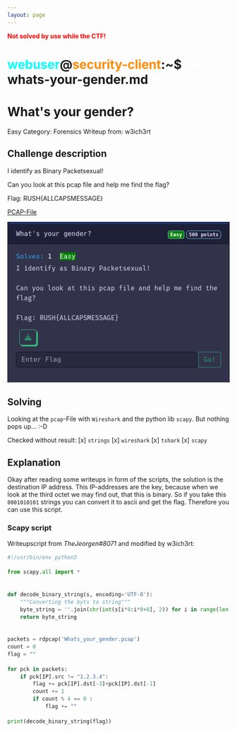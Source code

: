 ```yaml
---
layout: page
---
```


<span style="color:red; font-weight:bold;">Not solved by use while the CTF!</span>

# <span style="color: cyan;">webuser</span>@<span style="color: darkorange;">security-client</span>:~$ <span style="color: white;">cat</span> whats-your-gender.md

# What's your gender?

Easy
Category: Forensics
Writeup from: w3ich3rt

## Challenge description

I identify as Binary Packetsexual!

Can you look at this pcap file and help me find the flag?

Flag: RUSH{ALLCAPSMESSAGE}

[PCAP-File](Whats_your_gender.pcap)

![Challenge Picture](whats-your-gender.png) 

## Solving

Looking at the `pcap`-File with `Wireshark` and the python lib `scapy`.
But nothing pops up... :-D

Checked without result:
 [x] `strings`
 [x] `wireshark`
 [x] `tshark`
 [x] `scapy`

## Explanation

Okay after reading some writeups in form of the scripts, the solution is the destination IP address.
This IP-addresses are the key, because when we look at the third octet we may find out, that this is binary.
So if you take this `0001010101` strings you can convert it to ascii and get the flag.
Therefore you can use this script.

### Scapy script

Writeupscript from *TheJeorgen#8071* and modified by w3ich3rt:

```python
#!/usr/bin/env python3

from scapy.all import *


def decode_binary_string(s, encoding='UTF-8'):
    """Converting the byts to string"""
    byte_string = ''.join(chr(int(s[i*8:i*8+8], 2)) for i in range(len(s)//8))
    return byte_string


packets = rdpcap('Whats_your_gender.pcap')
count = 0
flag = ""

for pck in packets:
    if pck[IP].src != "1.2.3.4":
        flag += pck[IP].dst[-3]+pck[IP].dst[-1]
        count += 1
        if count % 4 == 0 :
            flag += ""

print(decode_binary_string(flag))
```
